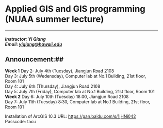 # Applied GIS and GIS programming (NUAA summer lecture)
---
##### Instructor: Yi Qiang <br/>Email: yiqiang@hawaii.edu 

## Announcement:##
**Week 1**
Day 2: July 4th (Tuesday), Jiangjun Road 2108<br>
Day 3: July 5th (Wedensday), Computer lab at No.1 Building, 21st floor, Room 101<br>
Day 4: July 6th (Thursday), Jiangjun Road 2108<br>
Day 5: July 7th (Friday), Computer lab at No.1 Building, 21st floor, Room 101<br>
**Week 2**
Day 6: July 10th (Tuesday) 18:00, Jiangjun Road 2108<br>
Day 7: July 11th (Tuesday) 8:30, Computer lab at No.1 Building, 21st floor, Room 101<br>





Installation of ArcGIS 10.3
URL: https://pan.baidu.com/s/1jHNi042 
Passcode: tacu
